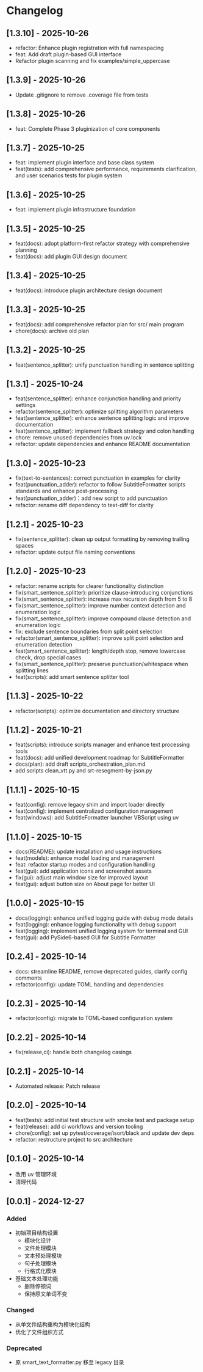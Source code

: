 # Changelog

## [1.3.10] - 2025-10-26

- refactor: Enhance plugin registration with full namespacing
- feat: Add draft plugin-based GUI interface
- Refactor plugin scanning and fix examples/simple_uppercase

## [1.3.9] - 2025-10-26

- Update .gitignore to remove .coverage file from tests

## [1.3.8] - 2025-10-26

- feat: Complete Phase 3 pluginization of core components

## [1.3.7] - 2025-10-25

- feat: implement plugin interface and base class system
- feat(tests): add comprehensive performance, requirements clarification, and user scenarios tests for plugin system

## [1.3.6] - 2025-10-25

- feat: implement plugin infrastructure foundation

## [1.3.5] - 2025-10-25

- feat(docs): adopt platform-first refactor strategy with comprehensive planning
- feat(docs): add plugin GUI design document

## [1.3.4] - 2025-10-25

- feat(docs): introduce plugin architecture design document

## [1.3.3] - 2025-10-25

- feat(docs): add comprehensive refactor plan for src/ main program
- chore(docs): archive old plan

## [1.3.2] - 2025-10-25

- feat(sentence_splitter): unify punctuation handling in sentence splitting

## [1.3.1] - 2025-10-24

- feat(sentence_splitter): enhance conjunction handling and priority settings
- refactor(sentence_splitter): optimize splitting algorithm parameters
- feat(sentence_splitter): enhance sentence splitting logic and improve documentation
- feat(sentence_splitter): implement fallback strategy and colon handling
- chore: remove unused dependencies from uv.lock
- refactor: update dependencies and enhance README documentation

## [1.3.0] - 2025-10-23

- fix(text-to-sentences): correct punctuation in examples for clarity
- feat(punctuation_adder): refactor to follow SubtitleFormatter scripts standards and enhance post-processing
- feat(punctuation_adder)：add new script to add punctuation
- refactor: rename diff dependency to text-diff for clarity

## [1.2.1] - 2025-10-23

- fix(sentence_splitter): clean up output formatting by removing trailing spaces
- refactor: update output file naming conventions

## [1.2.0] - 2025-10-23

- refactor: rename scripts for clearer functionality distinction
- fix(smart_sentence_splitter): prioritize clause-introducing conjunctions
- fix(smart_sentence_splitter): increase max recursion depth from 5 to 8
- fix(smart_sentence_splitter): improve number context detection and enumeration logic
- fix(smart_sentence_splitter): improve compound clause detection and enumeration logic
- fix: exclude sentence boundaries from split point selection
- refactor(smart_sentence_splitter): improve split point selection and enumeration detection
- feat(smart_sentence_splitter): length/depth stop, remove lowercase check, drop special cases
- fix(smart_sentence_splitter): preserve punctuation/whitespace when splitting lines
- feat(scripts): add smart sentence splitter tool

## [1.1.3] - 2025-10-22

- refactor(scripts): optimize documentation and directory structure

## [1.1.2] - 2025-10-21

- feat(scripts): introduce scripts manager and enhance text processing tools
- feat(docs): add unified development roadmap for SubtitleFormatter
- docs(plan): add draft scripts_orchestration_plan.md
- add scripts clean_vtt.py and srt-resegment-by-json.py

## [1.1.1] - 2025-10-15

- feat(config): remove legacy shim and import loader directly
- feat(config): implement centralized configuration management
- feat(windows): add SubtitleFormatter launcher VBScript using uv

## [1.1.0] - 2025-10-15

- docs(README): update installation and usage instructions
- feat(models): enhance model loading and management
- feat: refactor startup modes and configuration handling
- feat(gui): add application icons and screenshot assets
- fix(gui): adjust main window size for improved layout
- feat(gui): adjust button size on About page for better UI

## [1.0.0] - 2025-10-15

- docs(logging): enhance unified logging guide with debug mode details
- feat(logging): enhance logging functionality with debug support
- feat(logging): implement unified logging system for terminal and GUI
- feat(gui): add PySide6-based GUI for Subtitle Formatter

## [0.2.4] - 2025-10-14

- docs: streamline README, remove deprecated guides, clarify config comments
- refactor(config): update TOML handling and dependencies

## [0.2.3] - 2025-10-14

- refactor(config): migrate to TOML-based configuration system

## [0.2.2] - 2025-10-14

- fix(release,ci): handle both changelog casings

## [0.2.1] - 2025-10-14

- Automated release: Patch release

## [0.2.0] - 2025-10-14

- feat(tests): add initial test structure with smoke test and package setup
- feat(release): add ci workflows and version tooling
- chore(config): set up pytest/coverage/isort/black and update dev deps
- refactor: restructure project to src architecture

## [0.1.0] - 2025-10-14

- 改用 uv 管理环境
- 清理代码

## [0.0.1] - 2024-12-27

### Added
- 初始项目结构设置
  - 模块化设计
  - 文件处理模块
  - 文本预处理模块
  - 句子处理模块
  - 行格式化模块
- 基础文本处理功能
  - 删除停顿词
  - 保持原文单词不变

### Changed
- 从单文件结构重构为模块化结构
- 优化了文件组织方式

### Deprecated
- 原 smart_text_formatter.py 移至 legacy 目录 